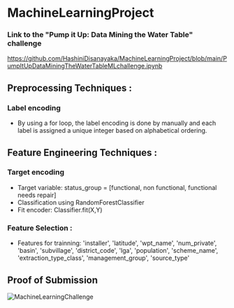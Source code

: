 # MachineLearningProject

### Link to the "Pump it Up: Data Mining the Water Table" challenge
https://github.com/HashiniDisanayaka/MachineLearningProject/blob/main/PumpItUpDataMiningTheWaterTableMLchallenge.ipynb

## Preprocessing Techniques :
### Label encoding
* By using a for loop, the label encoding is done by manually and each label is assigned a unique integer based on alphabetical ordering.

## Feature Engineering Techniques : 
### Target encoding
* Target variable: status_group = [functional, non functional, functional needs repair]
* Classification using RandomForestClassifier
* Fit encoder: Classifier.fit(X,Y)
### Feature Selection : 
* Features for trainning: 'installer', 'latitude', 'wpt_name', 'num_private', 'basin', 'subvillage', 'district_code', 'lga', 'population', 'scheme_name', 'extraction_type_class', 'management_group', 'source_type'

## Proof of Submission
![MachineLearningChallenge](https://user-images.githubusercontent.com/47105941/133812367-c6ba4feb-506e-44e8-ac61-7d038ed3f92c.png)
